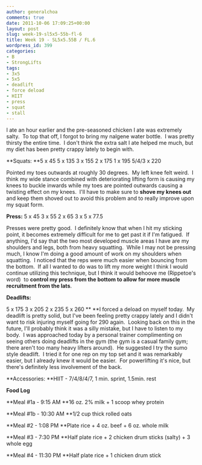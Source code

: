 ```yaml
---
author: generalchoa
comments: true
date: 2011-10-06 17:09:25+00:00
layout: post
slug: week-19-sl5x5-55b-fl-6
title: Week 19 - SL5x5.55B / FL.6
wordpress_id: 399
categories:
- B
- StrongLifts
tags:
- 3x5
- 5x5
- deadlift
- force deload
- HIIT
- press
- squat
- stall
---
```


I ate an hour earlier and the pre-seasoned chicken I ate was extremely salty.  To top that off, I forgot to bring my nalgene water bottle.  I was pretty thirsty the entire time.  I don't think the extra salt I ate helped me much, but my diet has been pretty crappy lately to begin with.

**Squats:
**5 x 45
5 x 135
3 x 155
2 x 175
1 x 195
5/4/3 x 220

Pointed my toes outwards at roughly 30 degrees.  My left knee felt weird.  I think my wide stance combined with deteriorating lifting form is causing my knees to buckle inwards while my toes are pointed outwards causing a twisting effect on my knees.  I'll have to make sure to **shove my knees out** and keep them shoved out to avoid this problem and to really improve upon my squat form.

**Press:**
5 x 45
3 x 55
2 x 65
3 x 5 x 77.5

Presses were pretty good.  I definitely know that when I hit my sticking point, it becomes extremely difficult for me to get past it if I'm fatigued.  If anything, I'd say that the two most developed muscle areas I have are my shoulders and legs, both from heavy squatting.  While I may not be pressing much, I know I'm doing a good amount of work on my shoulders when squatting.  I noticed that the reps were much easier when bouncing from the bottom.  If all I wanted to do was to lift my more weight I think I would continue utilizing this technique, but I think it would behoove me (Rippetoe's word)  to **control my press from the bottom to allow for more muscle recruitment from the lats**.

**Deadlifts:**

5 x 175
3 x 205
2 x 235
5 x 260
**
**I forced a deload on myself today.  My deadlift is pretty solid, but I've been feeling pretty crappy lately and I didn't want to risk injuring myself going for 290 again.  Looking back on this in the future, I'll probably think it was a silly mistake, but I have to listen to my body.  I was approached today by a personal trainer complimenting on seeing others doing deadlifts in the gym (the gym is a casual family gym; there aren't too many heavy lifters around).  He suggested I try the sumo style deadlift.  I tried it for one rep on my top set and it was remarkably easier, but I already knew it would be easier.  For powerlifting it's nice, but there's definitely less involvement of the back.

**Accessories:
**HIIT - 7/4/8/4/7, 1 min. sprint, 1.5min. rest

**Food Log**

**Meal #1a - 9:15 AM
**16 oz. 2% milk + 1 scoop whey protein

**Meal #1b - 10:30 AM
**1/2 cup thick rolled oats

**Meal #2 - 1:08 PM
**Plate rice + 4 oz. beef + 6 oz. whole milk

**Meal #3 - 7:30 PM
**Half plate rice + 2 chicken drum sticks (salty) + 3 whole egg

**Meal #4 - 11:30 PM
**Half plate rice + 1 chicken drum stick
